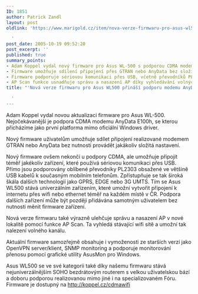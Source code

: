 ```yaml
---
ID: 1851
author: Patrick Zandl
layout: post
oldlink: 'https://www.marigold.cz/item/nova-verze-firmwaru-pro-asus-wl500-prinasi-podporu-modemu-anydata

  '
post_date: 2005-10-19 09:52:20
post_excerpt: ''
published: true
summary_points:
- Adam Koppel vydal nový firmware pro Asus WL-500 s podporou CDMA modemu AnyData E100h.
- Firmware umožňuje sdílení připojení přes GTRAN nebo AnyData bez složitého nastavování.
- Firmware podporuje sériovou komunikaci přes USB, včetně převodníků PL2303 pro GPRS/EDGE/3G.
- AP Scan funkce usnadňuje správu a nasazení AP díky vyhledávání volných wifi kanálů.
title: "'Nová verze firmwaru pro Asus WL500 přináší podporu modemu AnyData"

  '
---
```


<p>Adam Koppel vydal novou aktualizaci firmware pro Asus WL-500. Nejočekávanější je podpora CDMA modemu AnyData E100h, se kterou přicházíme jako první platforma mimo oficiální Windows driver. </p>

<p>Nový firmware uživatelům umožňuje sdílet připojení realizované modemem GTRAN nebo AnyData bez nutnosti provádět jakákoliv složitá nastavení.</p>

<p>Nový firmware ovšem nekončí u podpory CDMA, ale umožňuje připojit téměř jakékoliv zařízení, které používá sériovou komunikaci přes USB. Přímo jsou podporovány oblíbené převodníky PL2303 obsažené ve většině USB kabelů k současným mobilním telefonům. Zpřístupňuje se tak široká škála dalších technologií jako GPRS, EDGE nebo 3G UMTS. Tím se Asus WL500 stává univerzálním zařízením, které umožní vytvořit připojení k internetu přes wifi nebo ethernet téměř na každém místě v ČR.
Podpora dalších zařízení může být později přidávána samotným uživatelem bez nutnosti měnit firmware zařízení.</p>

<p>Nová verze firmwaru také výrazně ulehčuje správu a nasazení AP v nové lokalitě pomocí funkce AP Scan. Ta vyhledá stávající wifi sítě a umožní tak nalezení volného kanálu.</p>

<p>Aktuální firmware samozřejmě obsahuje i vymoženosti ze starších verzí jako OpenVPN server/klient, SNMP monitoring a podporuje monitorování přenosu pomocí grafické utility AsusMon pro Windows.</p>

<p>Asus WL500 se ve své kategorii také díky našemu firmwaru stává nejuniverzálnějším SOHO bezdrátovým routerem s velkou uživatelskou bází a doboru podporou realizovanou mimo jiné i na specializovaném Fóru. Firmware je dostupný na <a href="http://koppel.cz/cdmawifi">http://koppel.cz/cdmawifi</a>
</p>